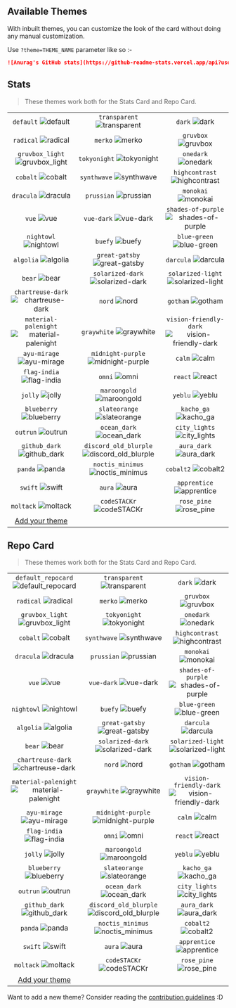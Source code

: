## Available Themes

<!-- DO NOT EDIT THIS FILE DIRECTLY -->

With inbuilt themes, you can customize the look of the card without doing any manual customization.

Use `?theme=THEME_NAME` parameter like so :-

```md
![Anurag's GitHub stats](https://github-readme-stats.vercel.app/api?username=jvcss&theme=dark&show_icons=true)
```

## Stats

> These themes work both for the Stats Card and Repo Card.

| | | |
| :--: | :--: | :--: |
| `default` ![default][default] | `transparent` ![transparent][transparent] | `dark` ![dark][dark] |
| `radical` ![radical][radical] | `merko` ![merko][merko] | `gruvbox` ![gruvbox][gruvbox] |
| `gruvbox_light` ![gruvbox_light][gruvbox_light] | `tokyonight` ![tokyonight][tokyonight] | `onedark` ![onedark][onedark] |
| `cobalt` ![cobalt][cobalt] | `synthwave` ![synthwave][synthwave] | `highcontrast` ![highcontrast][highcontrast] |
| `dracula` ![dracula][dracula] | `prussian` ![prussian][prussian] | `monokai` ![monokai][monokai] |
| `vue` ![vue][vue] | `vue-dark` ![vue-dark][vue-dark] | `shades-of-purple` ![shades-of-purple][shades-of-purple] |
| `nightowl` ![nightowl][nightowl] | `buefy` ![buefy][buefy] | `blue-green` ![blue-green][blue-green] |
| `algolia` ![algolia][algolia] | `great-gatsby` ![great-gatsby][great-gatsby] | `darcula` ![darcula][darcula] |
| `bear` ![bear][bear] | `solarized-dark` ![solarized-dark][solarized-dark] | `solarized-light` ![solarized-light][solarized-light] |
| `chartreuse-dark` ![chartreuse-dark][chartreuse-dark] | `nord` ![nord][nord] | `gotham` ![gotham][gotham] |
| `material-palenight` ![material-palenight][material-palenight] | `graywhite` ![graywhite][graywhite] | `vision-friendly-dark` ![vision-friendly-dark][vision-friendly-dark] |
| `ayu-mirage` ![ayu-mirage][ayu-mirage] | `midnight-purple` ![midnight-purple][midnight-purple] | `calm` ![calm][calm] |
| `flag-india` ![flag-india][flag-india] | `omni` ![omni][omni] | `react` ![react][react] |
| `jolly` ![jolly][jolly] | `maroongold` ![maroongold][maroongold] | `yeblu` ![yeblu][yeblu] |
| `blueberry` ![blueberry][blueberry] | `slateorange` ![slateorange][slateorange] | `kacho_ga` ![kacho_ga][kacho_ga] |
| `outrun` ![outrun][outrun] | `ocean_dark` ![ocean_dark][ocean_dark] | `city_lights` ![city_lights][city_lights] |
| `github_dark` ![github_dark][github_dark] | `discord_old_blurple` ![discord_old_blurple][discord_old_blurple] | `aura_dark` ![aura_dark][aura_dark] |
| `panda` ![panda][panda] | `noctis_minimus` ![noctis_minimus][noctis_minimus] | `cobalt2` ![cobalt2][cobalt2] |
| `swift` ![swift][swift] | `aura` ![aura][aura] | `apprentice` ![apprentice][apprentice] |
| `moltack` ![moltack][moltack] | `codeSTACKr` ![codeSTACKr][codeSTACKr] | `rose_pine` ![rose_pine][rose_pine] |
| [Add your theme][add-theme] | | |

## Repo Card

> These themes work both for the Stats Card and Repo Card.

| | | |
| :--: | :--: | :--: |
| `default_repocard` ![default_repocard][default_repocard_repo] | `transparent` ![transparent][transparent_repo] | `dark` ![dark][dark_repo] |
| `radical` ![radical][radical_repo] | `merko` ![merko][merko_repo] | `gruvbox` ![gruvbox][gruvbox_repo] |
| `gruvbox_light` ![gruvbox_light][gruvbox_light_repo] | `tokyonight` ![tokyonight][tokyonight_repo] | `onedark` ![onedark][onedark_repo] |
| `cobalt` ![cobalt][cobalt_repo] | `synthwave` ![synthwave][synthwave_repo] | `highcontrast` ![highcontrast][highcontrast_repo] |
| `dracula` ![dracula][dracula_repo] | `prussian` ![prussian][prussian_repo] | `monokai` ![monokai][monokai_repo] |
| `vue` ![vue][vue_repo] | `vue-dark` ![vue-dark][vue-dark_repo] | `shades-of-purple` ![shades-of-purple][shades-of-purple_repo] |
| `nightowl` ![nightowl][nightowl_repo] | `buefy` ![buefy][buefy_repo] | `blue-green` ![blue-green][blue-green_repo] |
| `algolia` ![algolia][algolia_repo] | `great-gatsby` ![great-gatsby][great-gatsby_repo] | `darcula` ![darcula][darcula_repo] |
| `bear` ![bear][bear_repo] | `solarized-dark` ![solarized-dark][solarized-dark_repo] | `solarized-light` ![solarized-light][solarized-light_repo] |
| `chartreuse-dark` ![chartreuse-dark][chartreuse-dark_repo] | `nord` ![nord][nord_repo] | `gotham` ![gotham][gotham_repo] |
| `material-palenight` ![material-palenight][material-palenight_repo] | `graywhite` ![graywhite][graywhite_repo] | `vision-friendly-dark` ![vision-friendly-dark][vision-friendly-dark_repo] |
| `ayu-mirage` ![ayu-mirage][ayu-mirage_repo] | `midnight-purple` ![midnight-purple][midnight-purple_repo] | `calm` ![calm][calm_repo] |
| `flag-india` ![flag-india][flag-india_repo] | `omni` ![omni][omni_repo] | `react` ![react][react_repo] |
| `jolly` ![jolly][jolly_repo] | `maroongold` ![maroongold][maroongold_repo] | `yeblu` ![yeblu][yeblu_repo] |
| `blueberry` ![blueberry][blueberry_repo] | `slateorange` ![slateorange][slateorange_repo] | `kacho_ga` ![kacho_ga][kacho_ga_repo] |
| `outrun` ![outrun][outrun_repo] | `ocean_dark` ![ocean_dark][ocean_dark_repo] | `city_lights` ![city_lights][city_lights_repo] |
| `github_dark` ![github_dark][github_dark_repo] | `discord_old_blurple` ![discord_old_blurple][discord_old_blurple_repo] | `aura_dark` ![aura_dark][aura_dark_repo] |
| `panda` ![panda][panda_repo] | `noctis_minimus` ![noctis_minimus][noctis_minimus_repo] | `cobalt2` ![cobalt2][cobalt2_repo] |
| `swift` ![swift][swift_repo] | `aura` ![aura][aura_repo] | `apprentice` ![apprentice][apprentice_repo] |
| `moltack` ![moltack][moltack_repo] | `codeSTACKr` ![codeSTACKr][codeSTACKr_repo] | `rose_pine` ![rose_pine][rose_pine_repo] |
| [Add your theme][add-theme] | | |


[default]: https://github-readme-stats.vercel.app/api?username=jvcss&show_icons=true&hide=contribs,prs&cache_seconds=86400&theme=default
[default_repocard]: https://github-readme-stats.vercel.app/api?username=jvcss&show_icons=true&hide=contribs,prs&cache_seconds=86400&theme=default_repocard
[transparent]: https://github-readme-stats.vercel.app/api?username=jvcss&show_icons=true&hide=contribs,prs&cache_seconds=86400&theme=transparent
[dark]: https://github-readme-stats.vercel.app/api?username=jvcss&show_icons=true&hide=contribs,prs&cache_seconds=86400&theme=dark
[radical]: https://github-readme-stats.vercel.app/api?username=jvcss&show_icons=true&hide=contribs,prs&cache_seconds=86400&theme=radical
[merko]: https://github-readme-stats.vercel.app/api?username=jvcss&show_icons=true&hide=contribs,prs&cache_seconds=86400&theme=merko
[gruvbox]: https://github-readme-stats.vercel.app/api?username=jvcss&show_icons=true&hide=contribs,prs&cache_seconds=86400&theme=gruvbox
[gruvbox_light]: https://github-readme-stats.vercel.app/api?username=jvcss&show_icons=true&hide=contribs,prs&cache_seconds=86400&theme=gruvbox_light
[tokyonight]: https://github-readme-stats.vercel.app/api?username=jvcss&show_icons=true&hide=contribs,prs&cache_seconds=86400&theme=tokyonight
[onedark]: https://github-readme-stats.vercel.app/api?username=jvcss&show_icons=true&hide=contribs,prs&cache_seconds=86400&theme=onedark
[cobalt]: https://github-readme-stats.vercel.app/api?username=jvcss&show_icons=true&hide=contribs,prs&cache_seconds=86400&theme=cobalt
[synthwave]: https://github-readme-stats.vercel.app/api?username=jvcss&show_icons=true&hide=contribs,prs&cache_seconds=86400&theme=synthwave
[highcontrast]: https://github-readme-stats.vercel.app/api?username=jvcss&show_icons=true&hide=contribs,prs&cache_seconds=86400&theme=highcontrast
[dracula]: https://github-readme-stats.vercel.app/api?username=jvcss&show_icons=true&hide=contribs,prs&cache_seconds=86400&theme=dracula
[prussian]: https://github-readme-stats.vercel.app/api?username=jvcss&show_icons=true&hide=contribs,prs&cache_seconds=86400&theme=prussian
[monokai]: https://github-readme-stats.vercel.app/api?username=jvcss&show_icons=true&hide=contribs,prs&cache_seconds=86400&theme=monokai
[vue]: https://github-readme-stats.vercel.app/api?username=jvcss&show_icons=true&hide=contribs,prs&cache_seconds=86400&theme=vue
[vue-dark]: https://github-readme-stats.vercel.app/api?username=jvcss&show_icons=true&hide=contribs,prs&cache_seconds=86400&theme=vue-dark
[shades-of-purple]: https://github-readme-stats.vercel.app/api?username=jvcss&show_icons=true&hide=contribs,prs&cache_seconds=86400&theme=shades-of-purple
[nightowl]: https://github-readme-stats.vercel.app/api?username=jvcss&show_icons=true&hide=contribs,prs&cache_seconds=86400&theme=nightowl
[buefy]: https://github-readme-stats.vercel.app/api?username=jvcss&show_icons=true&hide=contribs,prs&cache_seconds=86400&theme=buefy
[blue-green]: https://github-readme-stats.vercel.app/api?username=jvcss&show_icons=true&hide=contribs,prs&cache_seconds=86400&theme=blue-green
[algolia]: https://github-readme-stats.vercel.app/api?username=jvcss&show_icons=true&hide=contribs,prs&cache_seconds=86400&theme=algolia
[great-gatsby]: https://github-readme-stats.vercel.app/api?username=jvcss&show_icons=true&hide=contribs,prs&cache_seconds=86400&theme=great-gatsby
[darcula]: https://github-readme-stats.vercel.app/api?username=jvcss&show_icons=true&hide=contribs,prs&cache_seconds=86400&theme=darcula
[bear]: https://github-readme-stats.vercel.app/api?username=jvcss&show_icons=true&hide=contribs,prs&cache_seconds=86400&theme=bear
[solarized-dark]: https://github-readme-stats.vercel.app/api?username=jvcss&show_icons=true&hide=contribs,prs&cache_seconds=86400&theme=solarized-dark
[solarized-light]: https://github-readme-stats.vercel.app/api?username=jvcss&show_icons=true&hide=contribs,prs&cache_seconds=86400&theme=solarized-light
[chartreuse-dark]: https://github-readme-stats.vercel.app/api?username=jvcss&show_icons=true&hide=contribs,prs&cache_seconds=86400&theme=chartreuse-dark
[nord]: https://github-readme-stats.vercel.app/api?username=jvcss&show_icons=true&hide=contribs,prs&cache_seconds=86400&theme=nord
[gotham]: https://github-readme-stats.vercel.app/api?username=jvcss&show_icons=true&hide=contribs,prs&cache_seconds=86400&theme=gotham
[material-palenight]: https://github-readme-stats.vercel.app/api?username=jvcss&show_icons=true&hide=contribs,prs&cache_seconds=86400&theme=material-palenight
[graywhite]: https://github-readme-stats.vercel.app/api?username=jvcss&show_icons=true&hide=contribs,prs&cache_seconds=86400&theme=graywhite
[vision-friendly-dark]: https://github-readme-stats.vercel.app/api?username=jvcss&show_icons=true&hide=contribs,prs&cache_seconds=86400&theme=vision-friendly-dark
[ayu-mirage]: https://github-readme-stats.vercel.app/api?username=jvcss&show_icons=true&hide=contribs,prs&cache_seconds=86400&theme=ayu-mirage
[midnight-purple]: https://github-readme-stats.vercel.app/api?username=jvcss&show_icons=true&hide=contribs,prs&cache_seconds=86400&theme=midnight-purple
[calm]: https://github-readme-stats.vercel.app/api?username=jvcss&show_icons=true&hide=contribs,prs&cache_seconds=86400&theme=calm
[flag-india]: https://github-readme-stats.vercel.app/api?username=jvcss&show_icons=true&hide=contribs,prs&cache_seconds=86400&theme=flag-india
[omni]: https://github-readme-stats.vercel.app/api?username=jvcss&show_icons=true&hide=contribs,prs&cache_seconds=86400&theme=omni
[react]: https://github-readme-stats.vercel.app/api?username=jvcss&show_icons=true&hide=contribs,prs&cache_seconds=86400&theme=react
[jolly]: https://github-readme-stats.vercel.app/api?username=jvcss&show_icons=true&hide=contribs,prs&cache_seconds=86400&theme=jolly
[maroongold]: https://github-readme-stats.vercel.app/api?username=jvcss&show_icons=true&hide=contribs,prs&cache_seconds=86400&theme=maroongold
[yeblu]: https://github-readme-stats.vercel.app/api?username=jvcss&show_icons=true&hide=contribs,prs&cache_seconds=86400&theme=yeblu
[blueberry]: https://github-readme-stats.vercel.app/api?username=jvcss&show_icons=true&hide=contribs,prs&cache_seconds=86400&theme=blueberry
[slateorange]: https://github-readme-stats.vercel.app/api?username=jvcss&show_icons=true&hide=contribs,prs&cache_seconds=86400&theme=slateorange
[kacho_ga]: https://github-readme-stats.vercel.app/api?username=jvcss&show_icons=true&hide=contribs,prs&cache_seconds=86400&theme=kacho_ga
[outrun]: https://github-readme-stats.vercel.app/api?username=jvcss&show_icons=true&hide=contribs,prs&cache_seconds=86400&theme=outrun
[ocean_dark]: https://github-readme-stats.vercel.app/api?username=jvcss&show_icons=true&hide=contribs,prs&cache_seconds=86400&theme=ocean_dark
[city_lights]: https://github-readme-stats.vercel.app/api?username=jvcss&show_icons=true&hide=contribs,prs&cache_seconds=86400&theme=city_lights
[github_dark]: https://github-readme-stats.vercel.app/api?username=jvcss&show_icons=true&hide=contribs,prs&cache_seconds=86400&theme=github_dark
[discord_old_blurple]: https://github-readme-stats.vercel.app/api?username=jvcss&show_icons=true&hide=contribs,prs&cache_seconds=86400&theme=discord_old_blurple
[aura_dark]: https://github-readme-stats.vercel.app/api?username=jvcss&show_icons=true&hide=contribs,prs&cache_seconds=86400&theme=aura_dark
[panda]: https://github-readme-stats.vercel.app/api?username=jvcss&show_icons=true&hide=contribs,prs&cache_seconds=86400&theme=panda
[noctis_minimus]: https://github-readme-stats.vercel.app/api?username=jvcss&show_icons=true&hide=contribs,prs&cache_seconds=86400&theme=noctis_minimus
[cobalt2]: https://github-readme-stats.vercel.app/api?username=jvcss&show_icons=true&hide=contribs,prs&cache_seconds=86400&theme=cobalt2
[swift]: https://github-readme-stats.vercel.app/api?username=jvcss&show_icons=true&hide=contribs,prs&cache_seconds=86400&theme=swift
[aura]: https://github-readme-stats.vercel.app/api?username=jvcss&show_icons=true&hide=contribs,prs&cache_seconds=86400&theme=aura
[apprentice]: https://github-readme-stats.vercel.app/api?username=jvcss&show_icons=true&hide=contribs,prs&cache_seconds=86400&theme=apprentice
[moltack]: https://github-readme-stats.vercel.app/api?username=jvcss&show_icons=true&hide=contribs,prs&cache_seconds=86400&theme=moltack
[codeSTACKr]: https://github-readme-stats.vercel.app/api?username=jvcss&show_icons=true&hide=contribs,prs&cache_seconds=86400&theme=codeSTACKr
[rose_pine]: https://github-readme-stats.vercel.app/api?username=jvcss&show_icons=true&hide=contribs,prs&cache_seconds=86400&theme=rose_pine


[default_repo]: https://github-readme-stats.vercel.app/api/pin/?username=jvcss&repo=github-readme-stats&cache_seconds=86400&theme=default
[default_repocard_repo]: https://github-readme-stats.vercel.app/api/pin/?username=jvcss&repo=github-readme-stats&cache_seconds=86400&theme=default_repocard
[transparent_repo]: https://github-readme-stats.vercel.app/api/pin/?username=jvcss&repo=github-readme-stats&cache_seconds=86400&theme=transparent
[dark_repo]: https://github-readme-stats.vercel.app/api/pin/?username=jvcss&repo=github-readme-stats&cache_seconds=86400&theme=dark
[radical_repo]: https://github-readme-stats.vercel.app/api/pin/?username=jvcss&repo=github-readme-stats&cache_seconds=86400&theme=radical
[merko_repo]: https://github-readme-stats.vercel.app/api/pin/?username=jvcss&repo=github-readme-stats&cache_seconds=86400&theme=merko
[gruvbox_repo]: https://github-readme-stats.vercel.app/api/pin/?username=jvcss&repo=github-readme-stats&cache_seconds=86400&theme=gruvbox
[gruvbox_light_repo]: https://github-readme-stats.vercel.app/api/pin/?username=jvcss&repo=github-readme-stats&cache_seconds=86400&theme=gruvbox_light
[tokyonight_repo]: https://github-readme-stats.vercel.app/api/pin/?username=jvcss&repo=github-readme-stats&cache_seconds=86400&theme=tokyonight
[onedark_repo]: https://github-readme-stats.vercel.app/api/pin/?username=jvcss&repo=github-readme-stats&cache_seconds=86400&theme=onedark
[cobalt_repo]: https://github-readme-stats.vercel.app/api/pin/?username=jvcss&repo=github-readme-stats&cache_seconds=86400&theme=cobalt
[synthwave_repo]: https://github-readme-stats.vercel.app/api/pin/?username=jvcss&repo=github-readme-stats&cache_seconds=86400&theme=synthwave
[highcontrast_repo]: https://github-readme-stats.vercel.app/api/pin/?username=jvcss&repo=github-readme-stats&cache_seconds=86400&theme=highcontrast
[dracula_repo]: https://github-readme-stats.vercel.app/api/pin/?username=jvcss&repo=github-readme-stats&cache_seconds=86400&theme=dracula
[prussian_repo]: https://github-readme-stats.vercel.app/api/pin/?username=jvcss&repo=github-readme-stats&cache_seconds=86400&theme=prussian
[monokai_repo]: https://github-readme-stats.vercel.app/api/pin/?username=jvcss&repo=github-readme-stats&cache_seconds=86400&theme=monokai
[vue_repo]: https://github-readme-stats.vercel.app/api/pin/?username=jvcss&repo=github-readme-stats&cache_seconds=86400&theme=vue
[vue-dark_repo]: https://github-readme-stats.vercel.app/api/pin/?username=jvcss&repo=github-readme-stats&cache_seconds=86400&theme=vue-dark
[shades-of-purple_repo]: https://github-readme-stats.vercel.app/api/pin/?username=jvcss&repo=github-readme-stats&cache_seconds=86400&theme=shades-of-purple
[nightowl_repo]: https://github-readme-stats.vercel.app/api/pin/?username=jvcss&repo=github-readme-stats&cache_seconds=86400&theme=nightowl
[buefy_repo]: https://github-readme-stats.vercel.app/api/pin/?username=jvcss&repo=github-readme-stats&cache_seconds=86400&theme=buefy
[blue-green_repo]: https://github-readme-stats.vercel.app/api/pin/?username=jvcss&repo=github-readme-stats&cache_seconds=86400&theme=blue-green
[algolia_repo]: https://github-readme-stats.vercel.app/api/pin/?username=jvcss&repo=github-readme-stats&cache_seconds=86400&theme=algolia
[great-gatsby_repo]: https://github-readme-stats.vercel.app/api/pin/?username=jvcss&repo=github-readme-stats&cache_seconds=86400&theme=great-gatsby
[darcula_repo]: https://github-readme-stats.vercel.app/api/pin/?username=jvcss&repo=github-readme-stats&cache_seconds=86400&theme=darcula
[bear_repo]: https://github-readme-stats.vercel.app/api/pin/?username=jvcss&repo=github-readme-stats&cache_seconds=86400&theme=bear
[solarized-dark_repo]: https://github-readme-stats.vercel.app/api/pin/?username=jvcss&repo=github-readme-stats&cache_seconds=86400&theme=solarized-dark
[solarized-light_repo]: https://github-readme-stats.vercel.app/api/pin/?username=jvcss&repo=github-readme-stats&cache_seconds=86400&theme=solarized-light
[chartreuse-dark_repo]: https://github-readme-stats.vercel.app/api/pin/?username=jvcss&repo=github-readme-stats&cache_seconds=86400&theme=chartreuse-dark
[nord_repo]: https://github-readme-stats.vercel.app/api/pin/?username=jvcss&repo=github-readme-stats&cache_seconds=86400&theme=nord
[gotham_repo]: https://github-readme-stats.vercel.app/api/pin/?username=jvcss&repo=github-readme-stats&cache_seconds=86400&theme=gotham
[material-palenight_repo]: https://github-readme-stats.vercel.app/api/pin/?username=jvcss&repo=github-readme-stats&cache_seconds=86400&theme=material-palenight
[graywhite_repo]: https://github-readme-stats.vercel.app/api/pin/?username=jvcss&repo=github-readme-stats&cache_seconds=86400&theme=graywhite
[vision-friendly-dark_repo]: https://github-readme-stats.vercel.app/api/pin/?username=jvcss&repo=github-readme-stats&cache_seconds=86400&theme=vision-friendly-dark
[ayu-mirage_repo]: https://github-readme-stats.vercel.app/api/pin/?username=jvcss&repo=github-readme-stats&cache_seconds=86400&theme=ayu-mirage
[midnight-purple_repo]: https://github-readme-stats.vercel.app/api/pin/?username=jvcss&repo=github-readme-stats&cache_seconds=86400&theme=midnight-purple
[calm_repo]: https://github-readme-stats.vercel.app/api/pin/?username=jvcss&repo=github-readme-stats&cache_seconds=86400&theme=calm
[flag-india_repo]: https://github-readme-stats.vercel.app/api/pin/?username=jvcss&repo=github-readme-stats&cache_seconds=86400&theme=flag-india
[omni_repo]: https://github-readme-stats.vercel.app/api/pin/?username=jvcss&repo=github-readme-stats&cache_seconds=86400&theme=omni
[react_repo]: https://github-readme-stats.vercel.app/api/pin/?username=jvcss&repo=github-readme-stats&cache_seconds=86400&theme=react
[jolly_repo]: https://github-readme-stats.vercel.app/api/pin/?username=jvcss&repo=github-readme-stats&cache_seconds=86400&theme=jolly
[maroongold_repo]: https://github-readme-stats.vercel.app/api/pin/?username=jvcss&repo=github-readme-stats&cache_seconds=86400&theme=maroongold
[yeblu_repo]: https://github-readme-stats.vercel.app/api/pin/?username=jvcss&repo=github-readme-stats&cache_seconds=86400&theme=yeblu
[blueberry_repo]: https://github-readme-stats.vercel.app/api/pin/?username=jvcss&repo=github-readme-stats&cache_seconds=86400&theme=blueberry
[slateorange_repo]: https://github-readme-stats.vercel.app/api/pin/?username=jvcss&repo=github-readme-stats&cache_seconds=86400&theme=slateorange
[kacho_ga_repo]: https://github-readme-stats.vercel.app/api/pin/?username=jvcss&repo=github-readme-stats&cache_seconds=86400&theme=kacho_ga
[outrun_repo]: https://github-readme-stats.vercel.app/api/pin/?username=jvcss&repo=github-readme-stats&cache_seconds=86400&theme=outrun
[ocean_dark_repo]: https://github-readme-stats.vercel.app/api/pin/?username=jvcss&repo=github-readme-stats&cache_seconds=86400&theme=ocean_dark
[city_lights_repo]: https://github-readme-stats.vercel.app/api/pin/?username=jvcss&repo=github-readme-stats&cache_seconds=86400&theme=city_lights
[github_dark_repo]: https://github-readme-stats.vercel.app/api/pin/?username=jvcss&repo=github-readme-stats&cache_seconds=86400&theme=github_dark
[discord_old_blurple_repo]: https://github-readme-stats.vercel.app/api/pin/?username=jvcss&repo=github-readme-stats&cache_seconds=86400&theme=discord_old_blurple
[aura_dark_repo]: https://github-readme-stats.vercel.app/api/pin/?username=jvcss&repo=github-readme-stats&cache_seconds=86400&theme=aura_dark
[panda_repo]: https://github-readme-stats.vercel.app/api/pin/?username=jvcss&repo=github-readme-stats&cache_seconds=86400&theme=panda
[noctis_minimus_repo]: https://github-readme-stats.vercel.app/api/pin/?username=jvcss&repo=github-readme-stats&cache_seconds=86400&theme=noctis_minimus
[cobalt2_repo]: https://github-readme-stats.vercel.app/api/pin/?username=jvcss&repo=github-readme-stats&cache_seconds=86400&theme=cobalt2
[swift_repo]: https://github-readme-stats.vercel.app/api/pin/?username=jvcss&repo=github-readme-stats&cache_seconds=86400&theme=swift
[aura_repo]: https://github-readme-stats.vercel.app/api/pin/?username=jvcss&repo=github-readme-stats&cache_seconds=86400&theme=aura
[apprentice_repo]: https://github-readme-stats.vercel.app/api/pin/?username=jvcss&repo=github-readme-stats&cache_seconds=86400&theme=apprentice
[moltack_repo]: https://github-readme-stats.vercel.app/api/pin/?username=jvcss&repo=github-readme-stats&cache_seconds=86400&theme=moltack
[codeSTACKr_repo]: https://github-readme-stats.vercel.app/api/pin/?username=jvcss&repo=github-readme-stats&cache_seconds=86400&theme=codeSTACKr
[rose_pine_repo]: https://github-readme-stats.vercel.app/api/pin/?username=jvcss&repo=github-readme-stats&cache_seconds=86400&theme=rose_pine


[add-theme]: https://github.com/jvcss/github-readme-stats/edit/master/themes/index.js

Want to add a new theme? Consider reading the [contribution guidelines](../CONTRIBUTING.md#themes-contribution) :D
